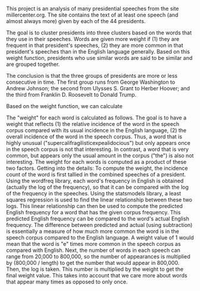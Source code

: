 This project is an analysis of many presidential speeches from the site millercenter.org.  The site contains the text of at least one speech (and almost always more) given by each of the 44 presidents.

The goal is to cluster presidents into three clusters based on the words that they use in their speeches.  Words are given more weight if (1) they are frequent in that president's speeches, (2) they are more common in that president's speeches than in the English language generally.  Based on this weight function, presidents who use similar words are said to be similar and are grouped together.

The conclusion is that the three groups of presidents are more or less consecutive in time.  The first group runs from George Washington to Andrew Johnson; the second from Ulysses S. Grant to Herber Hoover; and the third from Franklin D. Roosevelt to Donald Trump.

Based on the weight function, we can calculate

The "weight" for each word is calculated as follows. The goal is to have a weight that reflects (1) the relative incidence of the word in the speech corpus compared with its usual incidence in the English language, (2) the overall incidence of the word in the speech corpus. Thus, a word that is highly unusual ("supercalifragilisticexpealidocious") but only appears once in the speech corpus is not that interesting. In contrast, a word that is very common, but appears only the usual amount in the corpus ("the") is also not interesting. The weight for each words is computed as a product of these two factors.
Getting into the details: To compute the weight, the incidence count of the word is first tallied in the combined speeches of a president. Using the wordfreq library, each word's frequency in English is obtained (actually the log of the frequency), so that it can be compared with the log of the frequency in the speeches. Using the statsmodels library, a least squares regression is used to find the linear relationship between these two logs.
This linear relationship can then be used to compute the predicted English frequency for a word that has the given corpus frequency. This predicted English frequency can be compared to the word's actual English frequency. The difference between predicted and actual (using subtraction) is essentially a measure of how much more common the word is in the speech corpus compared to the English language. A weight value of 1 would mean that the word is "e" times more common in the speech corpus as compared with English.
Next, the number of words in each speech can range from 20,000 to 800,000, so the number of appearances is multiplied by (800,000 / length) to get the number that would appear in 800,000. Then, the log is taken. This number is multiplied by the weight to get the final weight value. This takes into account that we care more about words that appear many times as opposed to only once.
